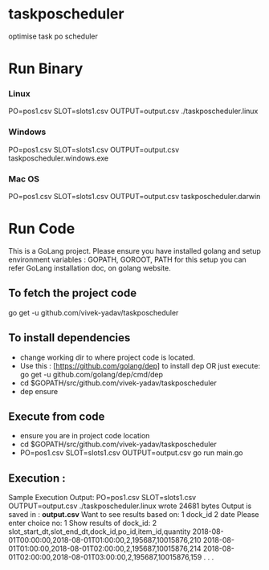 # taskposcheduler
optimise task po scheduler

# Run Binary
### Linux
PO=pos1.csv SLOT=slots1.csv OUTPUT=output.csv ./taskposcheduler.linux

### Windows
PO=pos1.csv SLOT=slots1.csv OUTPUT=output.csv taskposcheduler.windows.exe

### Mac OS
PO=pos1.csv SLOT=slots1.csv OUTPUT=output.csv taskposcheduler.darwin

# Run Code

This is a GoLang project.
Please ensure you have installed golang
and setup environment variables : GOPATH, GOROOT, PATH
for this setup you can refer GoLang installation doc, on golang website.

## To fetch the project code 
go get -u github.com/vivek-yadav/taskposcheduler

## To install dependencies 
- change working dir to where project code is located.
- Use this : [https://github.com/golang/dep] to install dep
OR 
just execute:
go get -u github.com/golang/dep/cmd/dep
- cd $GOPATH/src/github.com/vivek-yadav/taskposcheduler
- dep ensure

## Execute from code
- ensure you are in project code location
- cd $GOPATH/src/github.com/vivek-yadav/taskposcheduler 
- PO=pos1.csv SLOT=slots1.csv OUTPUT=output.csv go run main.go


## Execution :
Sample Execution Output:
PO=pos1.csv SLOT=slots1.csv OUTPUT=output.csv ./taskposcheduler.linux
wrote 24681 bytes
Output is saved in :  **output.csv**
Want to see results based on:
1 dock_id
2 date
 Please enter choice no:
1
Show results of dock_id:
2
slot_start_dt,slot_end_dt,dock_id,po_id,item_id,quantity
2018-08-01T00:00:00,2018-08-01T01:00:00,2,195687,10015876,210
2018-08-01T01:00:00,2018-08-01T02:00:00,2,195687,10015876,214
2018-08-01T02:00:00,2018-08-01T03:00:00,2,195687,10015876,159
.
.
.

